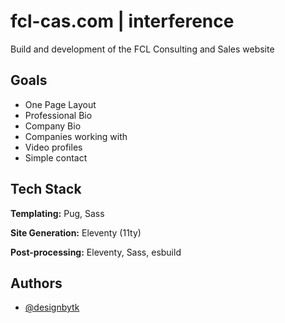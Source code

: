 # fcl-cas.com | interference

Build and development of the FCL Consulting and Sales website

##  Goals

- One Page Layout
- Professional Bio
- Company Bio
- Companies working with
- Video profiles
- Simple contact
  
## Tech Stack

**Templating:** Pug, Sass

**Site Generation:** Eleventy (11ty)

**Post-processing:** Eleventy, Sass, esbuild


## Authors

- [@designbytk](https://github.com/designbytk)








